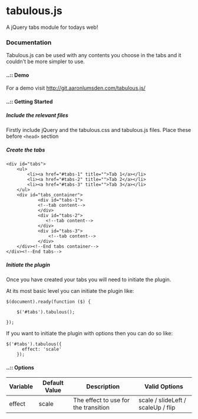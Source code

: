 tabulous.js
===========

A jQuery tabs module for todays web!

### Documentation

Tabulous.js can be used with any contents you choose in the tabs and it couldn't be more simpler to use.

#### ..:: Demo
For a demo visit http://git.aaronlumsden.com/tabulous.js/

#### ..:: Getting Started

##### Include the relevant files

Firstly include jQuery and the tabulous.css and tabulous.js files. Place these before `<head>` section

<script type="text/javascript" src="http://ajax.googleapis.com/ajax/libs/jquery/1.7.2/jquery.min.js"></script>
<script type="text/javascript" src="tabulous.js"></script>
<script type="text/javascript" src="js.js"></script>
					

##### Create the tabs

`````
<div id="tabs">
    <ul>
        <li><a href="#tabs-1" title="">Tab 1</a></li>
        <li><a href="#tabs-2" title="">Tab 2</a></li>
        <li><a href="#tabs-3" title="">Tab 3</a></li>
    </ul>
    <div id="tabs_container">
            <div id="tabs-1">
            <!--tab content-->
            </div>
            <div id="tabs-2">
               <!--tab content-->
            </div>
            <div id="tabs-3">
                <!--tab content-->
            </div>
    </div><!--End tabs container-->	
</div><!--End tabs-->
`````
##### Initiate the plugin

Once you have created your tabs you will need to initiate the plugin.

At its most basic level you can initiate the plugin like:

`````					
$(document).ready(function ($) {

    $('#tabs').tabulous();  

});
`````
					

If you want to initiate the plugin with options then you can do so like:

`````
$('#tabs').tabulous({
      effect: 'scale'
    });	
`````

#### ..:: Options

<table>
    <thead>
        <tr>
            <th>Variable</th>
            <th>Default Value</th>
            <th>Description</th>
            <th>Valid Options</th>
        </tr>
    </thead>
    <tbody>
        <tr>
            <td>effect</td>
            <td>scale</td>
            <td>The effect to use for the transition</td>
            <td>scale / slideLeft / scaleUp / flip</td>
        </tr>
    </tbody>
</table>

